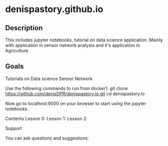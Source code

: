 # denispastory.github.io
## Description

This includes jupyter notebooks, tutorial on data science application.
Mainly with application in sensor network analysis and it's application in Agriculture

## Goals

Tutorials on Data science Sensor Network

Use the following commands to run from docker1.
git clone https://github.com/denisDPR/denispastory.io.git
cd denispastory.io

Now go to localhost:9000 on your browser to start using the jupyter notebooks.

Contents
Lesson 0: 
Lesson 1:
Lesson 2:

Support

You can ask questions and suggestions:
